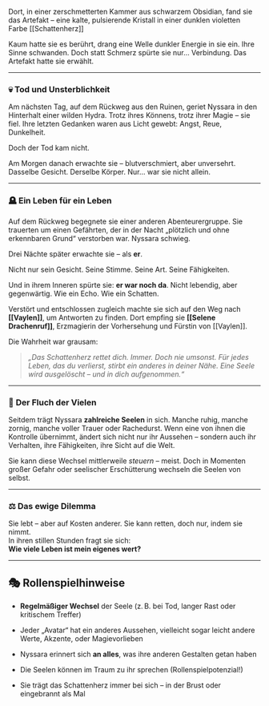 Dort, in einer zerschmetterten Kammer aus schwarzem Obsidian, fand sie das Artefakt – eine kalte, pulsierende Kristall in einer dunklen violetten Farbe [[Schattenherz]]

Kaum hatte sie es berührt, drang eine Welle dunkler Energie in sie ein. Ihre Sinne schwanden. Doch statt Schmerz spürte sie nur… Verbindung. Das Artefakt hatte sie erwählt.

---

### 💀 **Tod und Unsterblichkeit**

Am nächsten Tag, auf dem Rückweg aus den Ruinen, geriet Nyssara in den Hinterhalt einer wilden Hydra. Trotz ihres Könnens, trotz ihrer Magie – sie fiel. Ihre letzten Gedanken waren aus Licht gewebt: Angst, Reue, Dunkelheit.

Doch der Tod kam nicht.

Am Morgen danach erwachte sie – blutverschmiert, aber unversehrt. Dasselbe Gesicht. Derselbe Körper. Nur… war sie nicht allein.

---

### 🪦 **Ein Leben für ein Leben**

Auf dem Rückweg begegnete sie einer anderen Abenteurergruppe. Sie trauerten um einen Gefährten, der in der Nacht „plötzlich und ohne erkennbaren Grund“ verstorben war. Nyssara schwieg.

Drei Nächte später erwachte sie – als **er**.

Nicht nur sein Gesicht. Seine Stimme. Seine Art. Seine Fähigkeiten.

Und in ihrem Inneren spürte sie: **er war noch da**. Nicht lebendig, aber gegenwärtig. Wie ein Echo. Wie ein Schatten.

Verstört und entschlossen zugleich machte sie sich auf den Weg nach **[[Vaylen]]**, um Antworten zu finden. Dort empfing sie **[[Selene Drachenruf]]**, Erzmagierin der Vorhersehung und Fürstin von [[Vaylen]].

Die Wahrheit war grausam:

> _„Das Schattenherz rettet dich. Immer. Doch nie umsonst. Für jedes Leben, das du verlierst, stirbt ein anderes in deiner Nähe. Eine Seele wird ausgelöscht – und in dich aufgenommen.“_

---

### 👥 **Der Fluch der Vielen**

Seitdem trägt Nyssara **zahlreiche Seelen** in sich. Manche ruhig, manche zornig, manche voller Trauer oder Rachedurst. Wenn eine von ihnen die Kontrolle übernimmt, ändert sich nicht nur ihr Aussehen – sondern auch ihr Verhalten, ihre Fähigkeiten, ihre Sicht auf die Welt.

Sie kann diese Wechsel mittlerweile _steuern_ – meist. Doch in Momenten großer Gefahr oder seelischer Erschütterung wechseln die Seelen von selbst.

---

### ⚖️ **Das ewige Dilemma**

Sie lebt – aber auf Kosten anderer. Sie kann retten, doch nur, indem sie nimmt.  
In ihren stillen Stunden fragt sie sich:  
**Wie viele Leben ist mein eigenes wert?**

---

## 🎭 **Rollenspielhinweise**

- **Regelmäßiger Wechsel** der Seele (z. B. bei Tod, langer Rast oder kritischem Treffer)
    
- Jeder „Avatar“ hat ein anderes Aussehen, vielleicht sogar leicht andere Werte, Akzente, oder Magievorlieben
    
- Nyssara erinnert sich **an alles**, was ihre anderen Gestalten getan haben
    
- Die Seelen können im Traum zu ihr sprechen (Rollenspielpotenzial!)
    
- Sie trägt das Schattenherz immer bei sich – in der Brust oder eingebrannt als Mal